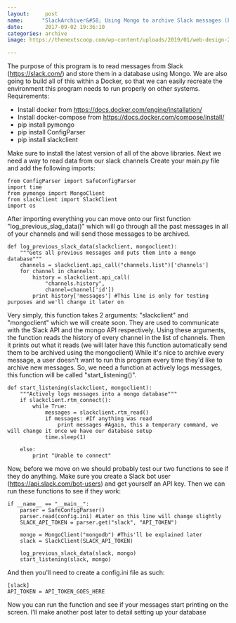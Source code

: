 ```yaml
---
layout:     post
name:      "SlackArchiver&#58; Using Mongo to archive Slack messages (Featuring &#34;Docker&#34;)"
date:       2017-09-02 19:36:10
categories: archive
image: https://thenextscoop.com/wp-content/uploads/2019/01/web-design-2019.jpg

---
```

The purpose of this program is to read messages from Slack (<https://slack.com/>) and store them in a database using Mongo. We are also going to build all of this within a Docker, so that we can easily recreate the environment this program needs to run properly on other systems. Requirements: 

  * Install docker from <https://docs.docker.com/engine/installation/>
  * Install docker-compose from <https://docs.docker.com/compose/install/>
  * pip install pymongo
  * pip install ConfigParser
  * pip install slackclient

Make sure to install the latest version of all of the above libraries. Next we need a way to read data from our slack channels Create your main.py file and add the following imports: 
    
    
    from ConfigParser import SafeConfigParser
    import time
    from pymongo import MongoClient
    from slackclient import SlackClient
    import os
    

After importing everything you can move onto our first function "log_previous_slag_data()" which will go through all the past messages in all of your channels and will send those messages to be archived. 
    
    
    def log_previous_slack_data(slackclient, mongoclient):
        """Gets all previous messages and puts them into a mongo database"""
        channels = slackclient.api_call("channels.list")['channels']
        for channel in channels:
            history = slackclient.api_call(
                "channels.history",
                channel=channel['id'])
            print history['messages'] #This line is only for testing purposes and we'll change it later on
    

Very simply, this function takes 2 arguments: "slackclient" and "mongoclient" which we will create soon. They are used to communicate with the Slack API and the mongo API respectively. Using these arguments, the function reads the history of every channel in the list of channels. Then it prints out what it reads (we will later have this function automatically send them to be archived using the mongoclient) While it's nice to archive every message, a user doesn't want to run this program every time they'd like to archive new messages. So, we need a function at actively logs messages, this function will be called "start_listening()". 
    
    
    def start_listening(slackclient, mongoclient):
        """Actively logs messages into a mongo database"""
        if slackclient.rtm_connect():
            while True:
                messages = slackclient.rtm_read()
                if messages: #If anything was read
                    print messages #Again, this a temporary command, we will change it once we have our database setup
                time.sleep(1)
    
        else:
            print "Unable to connect"
    

Now, before we move on we should probably test our two functions to see if they do anything. Make sure you create a Slack bot user (<https://api.slack.com/bot-users>) and get yourself an API key. Then we can run these functions to see if they work: 
    
    
    if __name__ == "__main__":
        parser = SafeConfigParser()
        parser.read(config.ini) #Later on this line will change slightly
        SLACK_API_TOKEN = parser.get("slack", "API_TOKEN")
    
        mongo = MongoClient("mongodb") #This'll be explained later
        slack = SlackClient(SLACK_API_TOKEN)
    
        log_previous_slack_data(slack, mongo)
        start_listening(slack, mongo)
    

And then you'll need to create a config.ini file as such: 
    
    
    [slack]
    API_TOKEN = API_TOKEN_GOES_HERE
    

Now you can run the function and see if your messages start printing on the screen. I'll make another post later to detail setting up your database
